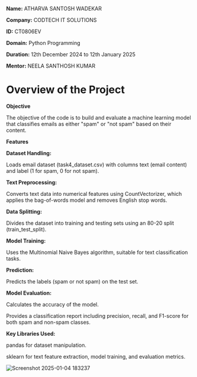 **Name:** ATHARVA SANTOSH WADEKAR

**Company:** CODTECH IT SOLUTIONS

**ID:** CT0806EV

**Domain:** Python Programming

**Duration:** 12th December 2024 to 12th January 2025

**Mentor:** NEELA SANTHOSH KUMAR

# Overview of the Project

**Objective**

The objective of the code is to build and evaluate a machine learning model that classifies emails as either "spam" or "not spam" based on their content.

**Features**

**Dataset Handling:**

Loads email dataset (task4_dataset.csv) with columns text (email content) and label (1 for spam, 0 for not spam).

**Text Preprocessing:**

Converts text data into numerical features using CountVectorizer, which applies the bag-of-words model and removes English stop words.

**Data Splitting:**

Divides the dataset into training and testing sets using an 80-20 split (train_test_split).

**Model Training:**

Uses the Multinomial Naive Bayes algorithm, suitable for text classification tasks.

**Prediction:**

Predicts the labels (spam or not spam) on the test set.

**Model Evaluation:**

Calculates the accuracy of the model.

Provides a classification report including precision, recall, and F1-score for both spam and non-spam classes.

**Key Libraries Used:**

pandas for dataset manipulation.

sklearn for text feature extraction, model training, and evaluation metrics.

![Screenshot 2025-01-04 183237](https://github.com/user-attachments/assets/460e5412-535b-440c-92af-4fa54341f043)
